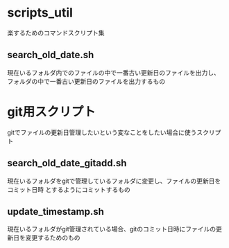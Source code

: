 # scripts_util
楽するためのコマンドスクリプト集

## search_old_date.sh
現在いるフォルダ内でのファイルの中で一番古い更新日のファイルを出力し、
フォルダの中で一番古い更新日のファイルを出力するもの

# git用スクリプト
gitでファイルの更新日管理したいという変なことをしたい場合に使うスクリプト


## search_old_date_gitadd.sh
現在いるフォルダをgitで管理しているフォルダに変更し、ファイルの更新日をコミット日時
とするようにコミットするもの

## update_timestamp.sh
現在いるフォルダがgit管理されている場合、gitのコミット日時にファイルの更新日を変更するためのもの

